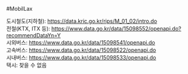#M o b i l L a x

도시철도(지하철): https://data.kric.go.kr/rips/M_01_02/intro.do <br>
전철(KTX, ITX 등): https://www.data.go.kr/data/15098552/openapi.do?recommendDataYn=Y <br>
시외버스: https://www.data.go.kr/data/15098541/openapi.do <br>
고속버스: https://www.data.go.kr/data/15098522/openapi.do <br>
시내버스: https://www.data.go.kr/data/15098533/openapi.do <br>
택시: 찾을 수 없음 <br>
